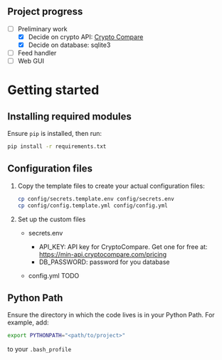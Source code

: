 ## Project progress

- [ ] Preliminary work
   - [x] Decide on crypto API:  <a href="https://min-api.cryptocompare.com/" target="_blank">Crypto Compare</a>
   - [x] Decide on database: sqlite3
- [ ] Feed handler
- [ ] Web GUI

# Getting started
## Installing required modules

Ensure `pip` is installed, then run:
``` sh
pip install -r requirements.txt
```

## Configuration files

1. Copy the template files to create your actual configuration files:

   ```sh
   cp config/secrets.template.env config/secrets.env
   cp config/config.template.yml config/config.yml
   ```

2. Set up the custom files 

    * secrets.env
        * API_KEY: API key for CryptoCompare. Get one for free at: https://min-api.cryptocompare.com/pricing
        * DB_PASSWORD: password for you database
    
    * config.yml
    TODO

## Python Path

Ensure the directory in which the code lives is in your Python Path.
For example, add:
``` sh
export PYTHONPATH="<path/to/project>"
```
to your `.bash_profile`